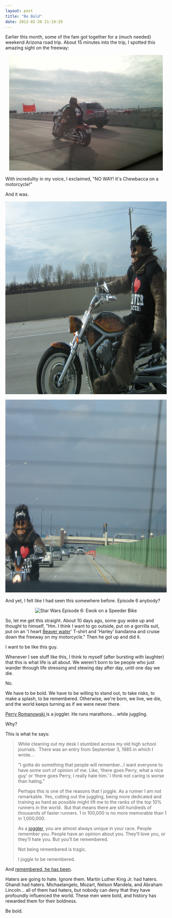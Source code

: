 ```yaml
---
layout: post
title: "Be Bold"
date: 2012-02-26 21:19:29
---
```


Earlier this month, some of the fam got together for a (much needed) weekend Arizona road trip. About 15 minutes into the trip, I spotted this amazing sight on the freeway:

<p style="text-align: center;">
  <img alt="Something suspicious riding a motorcycle." src="/assets/images//chewbacca1.jpg" style="width: 480px; height: 360px;" title="It can't be..." />
</p>

With incredulity in my voice, I exclaimed, "NO WAY! It's Chewbacca on a motorcycle!"

And it was.

<p style="text-align: center;">
  <img alt="Definately, Chewbacca riding a motorcycle." src="/assets/images//chewbacca2.jpg" style="width: 800px; height: 600px;" title="This picture is now my desktop background." />
</p>

<p style="text-align: center;">
  <img alt="Another angle of chewbacca riding a motorcycle." src="/assets/images//chewbacca3.jpg" style="width: 800px; height: 600px;" title="This guy is my hero." />
</p>

And yet, I felt like I had seen this somewhere before. Episode 6 anybody?

<p style="text-align: center;">
  <img alt="Star Wars Episode 6: Ewok on a Speeder Bike" src="http://www.howareyounotdead.com/wp-content/uploads/2011/04/Paploo_speederbike.jpg" style="width: 300px; height: 220px;" title="Ewoks are basically little wookies." />
</p>

So, let me get this straight. About 10 days ago, some guy woke up and thought to himself, "Hm. I think I want to go outside, put on a gorrilla suit, put on an 'I heart <a href="http://www.beaverutah.net/award-winning-water/" target="_blank" title="You've got to try their water...">Beaver water</a>' T-shirt and 'Harley' bandanna and cruise down the freeway on my motorcycle." Then he got up and did it.

I want to be like this guy.

Whenever I see stuff like this, I think to myself (after bursting with laughter) that this is what life is all about. We weren't born to be people who just wander through life stressing and stewing day after day, until one day we die.

No.

We have to be bold. We have to be willing to stand out, to take risks, to make a splash, to be remembered. Otherwise, we're born, we live, we die, and the world keeps turning as if we were never there.

[Perry Romanowski ][1]is a joggler. He runs marathons... while juggling.

 [1]: http://justyouraveragejoggler.com "Just Your Average Joggler"

Why?

This is what he says:

> While cleaning out my desk I stumbled across my old high school journals.  There was an entry from September 3, 1985 in which I wrote…
> 
> "I gotta do something that people will remember…I want everyone to have some sort of opinion of me. Like, ‘there goes Perry, what a nice guy’ or ‘there goes Perry, I really hate him.’ I think not caring is worse than hating."
> 
> Perhaps this is one of the reasons that I joggle. As a runner I am not remarkable. Yes, cutting out the juggling, being more dedicated and training as hard as possible might lift me to the ranks of the top 10% runners in the world.  But that means there are still hundreds of thousands of faster runners. 1 in 100,000 is no more memorable than 1 in 1,000,000.
> 
> As a [joggler][2], you are almost always unique in your race. People remember you. People have an opinion about you. They’ll love you, or they’ll hate you. But you’ll be remembered.
> 
> Not being remembered is tragic.
> 
> I joggle to be remembered.

 [2]: http://justyouraveragejoggler.com/ "joggling"

And <a href="http://justyouraveragejoggler.com/press/" target="_blank" title="Romanowski, in the News">remembered, he has been</a>.

Haters are going to hate. Ignore them. Martin Luther King Jr. had haters. Ghandi had haters. Michaelangelo, Mozart, Nelson Mandela, and Abraham Lincoln... all of them had haters, but nobody can deny that they have profoundly influenced the world. These men were bold, and history has rewarded them for their boldness.

Be bold.